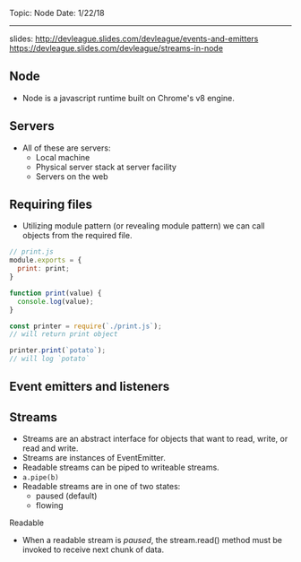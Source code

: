 Topic: Node
Date: 1/22/18
***
slides: http://devleague.slides.com/devleague/events-and-emitters
https://devleague.slides.com/devleague/streams-in-node

## Node
- Node is a javascript runtime built on Chrome's v8 engine.

## Servers
- All of these are servers:
    - Local machine
    - Physical server stack at server facility
    - Servers on the web

## Requiring files
- Utilizing module pattern (or revealing module pattern) we can call objects from the required file.

```javascript
// print.js
module.exports = {
  print: print;
}

function print(value) {
  console.log(value);
}
```

```javascript
const printer = require(`./print.js`);
// will return print object

printer.print(`potato`);
// will log `potato`
```

## Event emitters and listeners

## Streams
- Streams are an abstract interface for objects that want to read, write, or read and write.
- Streams are instances of EventEmitter.
- Readable streams can be piped to writeable streams.
- `a.pipe(b)`
- Readable streams are in one of two states:
  - paused (default)
  - flowing

Readable
- When a readable stream is *paused*, the stream.read() method must be invoked to receive next chunk of data.
